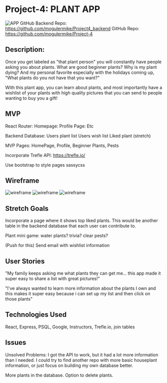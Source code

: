 # Project-4: PLANT APP

![APP](https://i.imgur.com/fug2bEE.jpg)
GitHub Backend Repo: https://github.com/mogulermike/Project4_backend
GitHub Repo: https://github.com/mogulermike/Project-4

## Description:
Once you get labeled as "that plant person" you will constantly have people asking you about plants. What are good beginner plants? Why is my plant dying? And my personal favorite especially with the holidays coming up, "What plants do you not have that you want?"

With this plant app, you can learn about plants, and most importantly have a wishlist of your plants with high quality pictures that you can send to people wanting to buy you a gift! 

## MVP
React Router:
    Homepage:
    Profile Page:
    Etc

Backend Database:
    Users plant list
    Users wish list
    Liked plant (stretch)

MVP Pages:
HomePage, Profile, Beginner Plants, Pests

Incorporate Trefle API: https://trefle.io/

Use bootstrap to style pages
    sassycss 

## Wireframe
![wireframe](https://i.imgur.com/hgVVsmE.png)
![wireframe](https://i.imgur.com/bAzGtmy.png)
![wireframe](https://i.imgur.com/idFZVW3.png)

## Stretch Goals
Incorporate a page where it shows top liked plants. This would be another table in the backend database that each user can contribute to. 

Plant mini game: water plants? trivia? clear pests?

(Push for this) Send email with wishlist information



## User Stories

"My family keeps asking me what plants they can get me... this app made it super easy to share a list with great pictures!"

"I've always wanted to learn more information about the plants I own and this makes it super easy because i can set up my list and then click on those plants"

## Technologies Used
React, Express, PSQL, Google, Instructors, Trefle.io, join tables

## Issues 
Unsolved Problems: I got the API to work, but it had a lot more information than I needed. I could try to find another repo with more basic houseplant information, or just focus on building my own database better. 

More plants in the database. Option to delete plants. 

